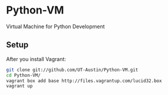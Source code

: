 Python-VM
=========

Virtual Machine for Python Development


Setup
-----
After you install Vagrant:

```bash
git clone git://github.com/UT-Austin/Python-VM.git
cd Python-VM/
vagrant box add base http://files.vagrantup.com/lucid32.box
vagrant up
```
